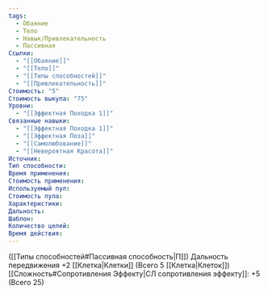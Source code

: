 ```yaml
---
tags:
  - Обаяние
  - Тело
  - Навык/Привлекательность
  - Пассивная
Ссылки:
  - "[[Обаяние]]"
  - "[[Тело]]"
  - "[[Типы способностей]]"
  - "[[Привлекательность]]"
Стоимость: "5"
Стоимость выкупа: "75"
Уровни:
  - "[[Эффектная Походка 1]]"
Связанные навыки:
  - "[[Эффектная Походка 1]]"
  - "[[Эффектная Поза]]"
  - "[[Самолюбование]]"
  - "[[Невероятная Красота]]"
Источник:
Тип способности:
Время применения:
Стоимость применения:
Используемый пул:
Стоимость пула:
Характеристики:
Дальность:
Шаблон:
Количество целей:
Время действия:
---
```

([[Типы способностей#Пассивная способность|П]]) Дальность передвижения +2 [[Клетка|Клетки]] (Всего 5 [[Клетка|Клеток]])
[[Сложность#Cопротивления Эффекту|СЛ сопротивления эффекту]]: +5 (Всего 25)